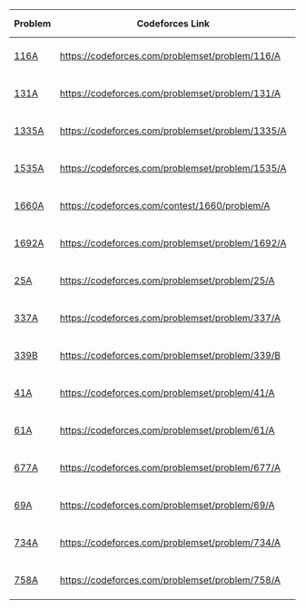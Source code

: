 Problem | Codeforces Link | Added Date
-------------|------|-----------
[116A](116A.py) | https://codeforces.com/problemset/problem/116/A | 13-07-2023
[131A](131A.py) | https://codeforces.com/problemset/problem/131/A | 13-07-2023
[1335A](1335A.py) | https://codeforces.com/problemset/problem/1335/A | 13-07-2023
[1535A](1535A.py) | https://codeforces.com/problemset/problem/1535/A | 13-07-2023
[1660A](1660A.py) | https://codeforces.com/contest/1660/problem/A | 13-07-2023
[1692A](1692A.py) | https://codeforces.com/problemset/problem/1692/A | 13-07-2023
[25A](25A.py) | https://codeforces.com/problemset/problem/25/A | 13-07-2023
[337A](337A.py) | https://codeforces.com/problemset/problem/337/A | 13-07-2023
[339B](339B.py) | https://codeforces.com/problemset/problem/339/B | 13-07-2023
[41A](41A.py) | https://codeforces.com/problemset/problem/41/A | 13-07-2023
[61A](61A.py) | https://codeforces.com/problemset/problem/61/A | 13-07-2023
[677A](677A.py) | https://codeforces.com/problemset/problem/677/A | 13-07-2023
[69A](69A.py) | https://codeforces.com/problemset/problem/69/A | 13-07-2023
[734A](734A.py) | https://codeforces.com/problemset/problem/734/A | 13-07-2023
[758A](758A.py) | https://codeforces.com/problemset/problem/758/A | 13-07-2023
